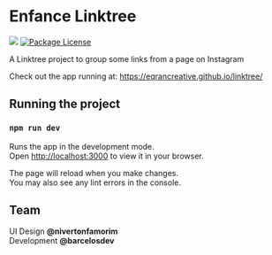 # **Enfance Linktree**

![](https://img.shields.io/badge/version-1.0.0-informational)
<a href="https://www.npmjs.com/~nestjscore" target="_blank"><img src="https://img.shields.io/npm/l/@nestjs/core.svg" alt="Package License" /></a>

A Linktree project to group some links from a page on Instagram

Check out the app running at: https://eqrancreative.github.io/linktree/

## **Running the project**

### `npm run dev`

Runs the app in the development mode.\
Open [http://localhost:3000](http://localhost:3000) to view it in your browser.

The page will reload when you make changes.\
You may also see any lint errors in the console.

## **Team**

UI Design **@nivertonfamorim**  
Development **@barcelosdev**

